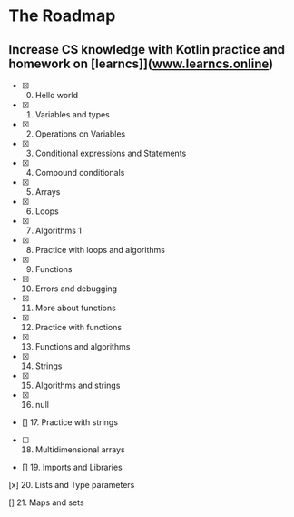 # The Roadmap

## Increase CS knowledge with Kotlin practice and homework on [learncs]](www.learncs.online)

- [x] 0. Hello world
- [x] 1. Variables and types
- [x] 2. Operations on Variables
- [x] 3. Conditional expressions and Statements
- [x] 4. Compound conditionals
- [x] 5. Arrays
- [x] 6. Loops
- [x] 7. Algorithms 1
- [x] 8. Practice with loops and algorithms
- [x] 9. Functions
- [x] 10. Errors and debugging
- [x] 11. More about functions
- [x] 12. Practice with functions
- [x] 13. Functions and algorithms
- [x] 14. Strings
- [x] 15. Algorithms and strings
- [x] 16. null
- [] 17. Practice with strings
- [ ] 18. Multidimensional arrays
- [] 19. Imports and Libraries

[x] 20. Lists and Type parameters

[] 21. Maps and sets
